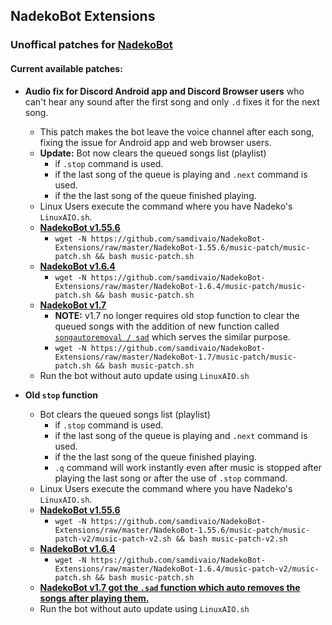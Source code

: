 ## NadekoBot Extensions

### Unoffical patches for [NadekoBot](https://github.com/Kwoth/NadekoBot)

#### Current available patches:

- **Audio fix for Discord Android app and Discord Browser users** who can't hear any sound after the first song and only `.d` fixes it for the next song.
	- This patch makes the bot leave the voice channel after each song, fixing the issue for Android app and web browser users.
	- **Update:** Bot now clears the queued songs list (playlist)
		- if `.stop` command is used.
		- if the last song of the queue is playing and `.next` command is used.
		- if the the last song of the queue finished playing.	
	- Linux Users execute the command where you have Nadeko's `LinuxAIO.sh`.
	- [**NadekoBot v1.55.6**](https://github.com/samdivaio/NadekoBot-Extensions/tree/master/NadekoBot-1.55.6/music-patch)
		- `wget -N https://github.com/samdivaio/NadekoBot-Extensions/raw/master/NadekoBot-1.55.6/music-patch/music-patch.sh && bash music-patch.sh`
	- [**NadekoBot v1.6.4**](https://github.com/samdivaio/NadekoBot-Extensions/tree/master/NadekoBot-1.6.4/music-patch)
		- `wget -N https://github.com/samdivaio/NadekoBot-Extensions/raw/master/NadekoBot-1.6.4/music-patch/music-patch.sh && bash music-patch.sh`
	- [**NadekoBot v1.7**](https://github.com/samdivaio/NadekoBot-Extensions/tree/master/NadekoBot-1.7/music-patch)
		- **NOTE:** v1.7 no longer requires old stop function to clear the queued songs with the addition of new function called [`songautoremoval / sad`](https://github.com/Kwoth/NadekoBot/commit/fe3770270e96015ff47595034c4ba1d5bd692cfb) which serves the similar purpose.
		- `wget -N https://github.com/samdivaio/NadekoBot-Extensions/raw/master/NadekoBot-1.7/music-patch/music-patch.sh && bash music-patch.sh`
	- Run the bot without auto update using `LinuxAIO.sh`

- **Old `stop` function**
	- Bot clears the queued songs list (playlist)
		- if `.stop` command is used.
		- if the last song of the queue is playing and `.next` command is used.
		- if the the last song of the queue finished playing.
		- `.q` command will work instantly even after music is stopped after playing the last song or after the use of `.stop` command.
	- Linux Users execute the command where you have Nadeko's `LinuxAIO.sh`.
	- [**NadekoBot v1.55.6**](https://github.com/samdivaio/NadekoBot-Extensions/tree/master/NadekoBot-1.55.6/music-patch/music-patch-v2)
		- `wget -N https://github.com/samdivaio/NadekoBot-Extensions/raw/master/NadekoBot-1.55.6/music-patch/music-patch-v2/music-patch-v2.sh && bash music-patch-v2.sh`
	- [**NadekoBot v1.6.4**](https://github.com/samdivaio/NadekoBot-Extensions/tree/master/NadekoBot-1.6.4/music-patch-v2)
		- `wget -N https://github.com/samdivaio/NadekoBot-Extensions/raw/master/NadekoBot-1.6.4/music-patch-v2/music-patch.sh && bash music-patch.sh`
	- [**NadekoBot v1.7 got the `.sad` function which auto removes the songs after playing them.**](https://github.com/Kwoth/NadekoBot/commit/fe3770270e96015ff47595034c4ba1d5bd692cfb)
	- Run the bot without auto update using `LinuxAIO.sh`
	
